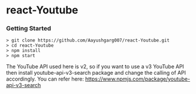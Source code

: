 # react-Youtube

### Getting Started

```
> git clone https://github.com/Aayushgarg007/react-Youtube.git
> cd react-Youtube
> npm install
> npm start
```

The YouTube API used here is v2, so if you want to use a v3 YouTube API then install youtube-api-v3-search package and change the calling of API accordingly. You can refer here: https://www.npmjs.com/package/youtube-api-v3-search
